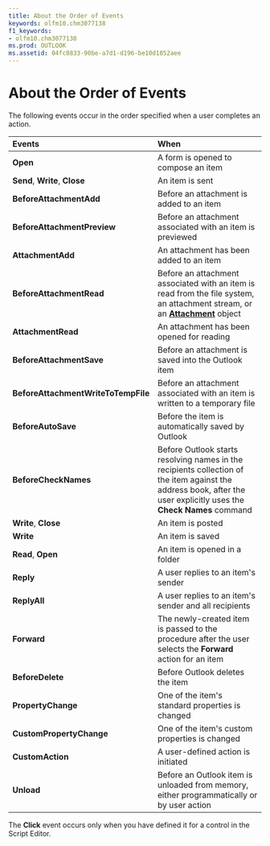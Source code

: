 ```yaml
---
title: About the Order of Events
keywords: olfm10.chm3077138
f1_keywords:
- olfm10.chm3077138
ms.prod: OUTLOOK
ms.assetid: 04fc8833-90be-a7d1-d196-be10d1852aee
---
```



# About the Order of Events

The following events occur in the order specified when a user completes an action.



|**Events**|**When**|
|:-----|:-----|
| **Open**|A form is opened to compose an item|
| **Send**,  **Write**,  **Close**|An item is sent|
| **BeforeAttachmentAdd**|Before an attachment is added to an item|
| **BeforeAttachmentPreview**|Before an attachment associated with an item is previewed|
| **AttachmentAdd**|An attachment has been added to an item|
| **BeforeAttachmentRead**|Before an attachment associated with an item is read from the file system, an attachment stream, or an  **[Attachment](attachment-object-outlook.md)** object|
| **AttachmentRead**|An attachment has been opened for reading|
| **BeforeAttachmentSave**|Before an attachment is saved into the Outlook item|
| **BeforeAttachmentWriteToTempFile**|Before an attachment associated with an item is written to a temporary file|
| **BeforeAutoSave**|Before the item is automatically saved by Outlook|
| **BeforeCheckNames**|Before Outlook starts resolving names in the recipients collection of the item against the address book, after the user explicitly uses the  **Check Names** command|
| **Write**,  **Close**|An item is posted|
| **Write**|An item is saved|
| **Read**,  **Open**|An item is opened in a folder|
| **Reply**|A user replies to an item's sender|
| **ReplyAll**|A user replies to an item's sender and all recipients|
| **Forward**|The newly-created item is passed to the procedure after the user selects the  **Forward** action for an item|
| **BeforeDelete**|Before Outlook deletes the item|
| **PropertyChange**|One of the item's standard properties is changed|
| **CustomPropertyChange**|One of the item's custom properties is changed|
| **CustomAction**|A user-defined action is initiated|
| **Unload**|Before an Outlook item is unloaded from memory, either programmatically or by user action|

The  **Click** event occurs only when you have defined it for a control in the Script Editor.


